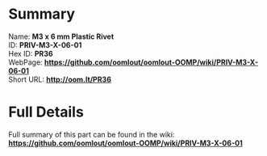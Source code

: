 
Summary
=================
  
Name: __M3 x 6 mm Plastic Rivet__    
ID: __PRIV-M3-X-06-01__   
Hex ID: __PR36__   
WebPage: __https://github.com/oomlout/oomlout-OOMP/wiki/PRIV-M3-X-06-01__   
Short URL: __http://oom.lt/PR36__   

Full Details
==========================
Full summary of this part can be found in the wiki:   
__https://github.com/oomlout/oomlout-OOMP/wiki/PRIV-M3-X-06-01__    

